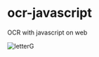 # ocr-javascript
OCR with javascript on web

![letterG](https://github.com/prashant-andani/ocr-javascript/blob/master/assets/snapshot.png?raw=true)

